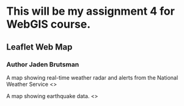 # This will be my assignment 4 for WebGIS course.
## Leaflet Web Map
### Author Jaden Brutsman

A map showing real-time weather radar and alerts from the National Weather Service
<>

A map showing earthquake data.
<>